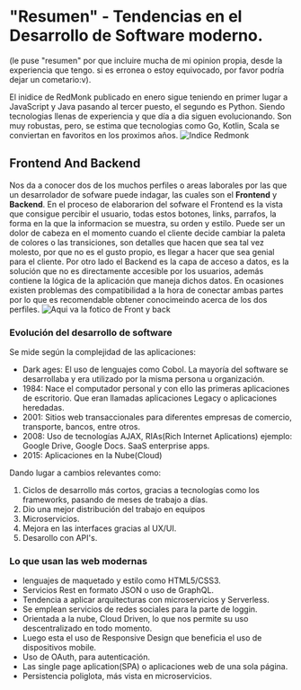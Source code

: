# "Resumen" - Tendencias en el Desarrollo de Software moderno.
(le puse "resumen" por que incluire mucha de mi opinion propia, desde la experiencia que tengo. si es erronea o estoy equivocado, por favor podría dejar un cometario:v).

El inidice de RedMonk publicado en enero sigue teniendo en primer lugar a JavaScript y Java pasando al tercer puesto, el segundo es Python. Siendo tecnologias llenas de experiencia y que día a dia siguen evolucionando. Son muy robustas, pero, se estima que tecnologias como Go, Kotlin, Scala se conviertan en favoritos en los proximos años.
![Indice Redmonk](https://redmonk.com/sogrady/files/2021/03/lang.rank_.0121.wm_-1024x805.png)

## Frontend And Backend
Nos da a conocer dos de los muchos perfiles o areas laborales por las que un desarrolador de sofware puede indagar, las cuales son el **Frontend** y **Backend**. En el proceso de elaborarion del sofware el Frontend es la vista que consigue percibir el usuario, todas estos botones, links, parrafos, la forma en la que la informacion se muestra, su orden y estilo. Puede ser un dolor de cabeza en el momento cuando el cliente decide cambiar la paleta de colores o las transiciones, son detalles que hacen que sea tal vez molesto, por que no es el gusto propio, es llegar a hacer que sea genial para el cliente. Por otro lado el Backend es la capa de acceso a datos, es la solución que no es directamente accesible por los usuarios, además contiene la lógica de la aplicación que maneja dichos datos. En ocasiones existen problemas des compatibilidad a la hora de conectar ambas partes por lo que es recomendable obtener conocimeindo acerca de los dos perfiles.
![Aqui va la fotico de Front y back](https://1.bp.blogspot.com/-q23NCGYCM0w/XThp7SW9oFI/AAAAAAAAAEc/sLpg-QCCb8ECW7uq9DFX58BYml62MUe-gCLcBGAs/s1600/frontend-vs-backend-web-development.jpg)

### Evolución del desarrollo de software

Se mide según la complejidad de las aplicaciones:
- Dark ages: El uso de lenguajes como Cobol. La mayoría del software se desarrollaba y era utilizado por la misma persona u organización. 
- 1984: Nace el computador personal y con ello las primeras aplicaciones de escritorio. Que eran llamadas aplicaciones Legacy o aplicaciones heredadas.
- 2001: Sitios web transaccionales para diferentes empresas de comercio, transporte, bancos, entre otros. 
- 2008: Uso de tecnologías AJAX, RIAs(Rich Internet Aplications) ejemplo: Google Drive, Google Docs. SaaS enterprise apps.
- 2015: Aplicaciones en la Nube(Cloud)

Dando lugar a cambios relevantes como:
  1. Ciclos de desarrollo más cortos, gracias a tecnologías como los frameworks, pasando de meses de trabajo a días.
  2. Dio una mejor distribución del trabajo en equipos
  3. Microservicios.
  4. Mejora en las interfaces gracias al UX/UI.
  5. Desarollo con API's.



### Lo que usan las web modernas
- lenguajes de maquetado y estilo como HTML5/CSS3. 
- Servicios Rest en formato JSON o uso de GraphQL. 
- Tendencia a aplicar arquitecturas con microservicios y Serverless. 
- Se emplean servicios de redes sociales para la parte de loggin. 
- Orientada a la nube, Cloud Driven, lo que nos permite su uso descentralizado en todo momento.
- Luego esta el uso de Responsive Design que beneficia el uso de dispositivos mobile. 
- Uso de OAuth, para autenticación.
- Las single page aplication(SPA) o aplicaciones web de una sola página.
- Persistencia poliglota, más vista en microservicios.
